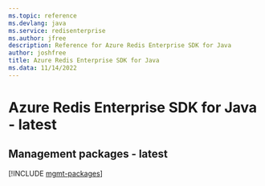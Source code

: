 ```yaml
---
ms.topic: reference
ms.devlang: java
ms.service: redisenterprise
ms.author: jfree
description: Reference for Azure Redis Enterprise SDK for Java
author: joshfree
title: Azure Redis Enterprise SDK for Java
ms.data: 11/14/2022
---
```

# Azure Redis Enterprise SDK for Java - latest

## Management packages - latest
[!INCLUDE [mgmt-packages](redis-enterprise-mgmt-index.md)]